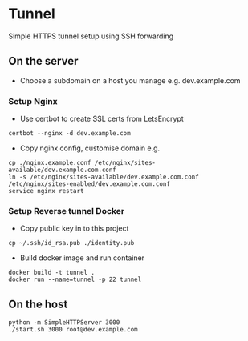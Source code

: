 # Tunnel

Simple HTTPS tunnel setup using SSH forwarding

## On the server

* Choose a subdomain on a host you manage e.g. dev.example.com

### Setup Nginx

* Use certbot to create SSL certs from LetsEncrypt

```
certbot --nginx -d dev.example.com
```

* Copy nginx config, customise domain e.g.

```
cp ./nginx.example.conf /etc/nginx/sites-available/dev.example.com.conf
ln -s /etc/nginx/sites-available/dev.example.com.conf /etc/nginx/sites-enabled/dev.example.com.conf
service nginx restart
```

### Setup Reverse tunnel Docker

* Copy public key in to this project

```
cp ~/.ssh/id_rsa.pub ./identity.pub
```

* Build docker image and run container

```
docker build -t tunnel .
docker run --name=tunnel -p 22 tunnel
```


## On the host

```
python -m SimpleHTTPServer 3000
./start.sh 3000 root@dev.example.com
```
